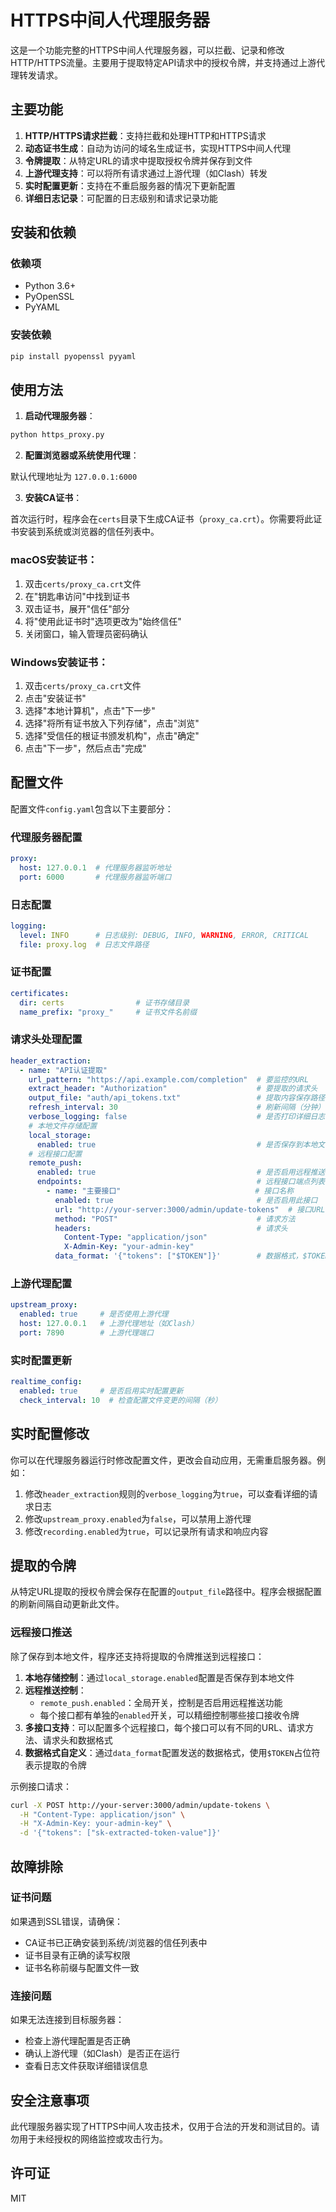 # HTTPS中间人代理服务器

这是一个功能完整的HTTPS中间人代理服务器，可以拦截、记录和修改HTTP/HTTPS流量。主要用于提取特定API请求中的授权令牌，并支持通过上游代理转发请求。

## 主要功能

1. **HTTP/HTTPS请求拦截**：支持拦截和处理HTTP和HTTPS请求
2. **动态证书生成**：自动为访问的域名生成证书，实现HTTPS中间人代理
3. **令牌提取**：从特定URL的请求中提取授权令牌并保存到文件
4. **上游代理支持**：可以将所有请求通过上游代理（如Clash）转发
5. **实时配置更新**：支持在不重启服务器的情况下更新配置
6. **详细日志记录**：可配置的日志级别和请求记录功能

## 安装和依赖

### 依赖项

- Python 3.6+
- PyOpenSSL
- PyYAML

### 安装依赖

```bash
pip install pyopenssl pyyaml
```

## 使用方法

1. **启动代理服务器**：

```bash
python https_proxy.py
```

2. **配置浏览器或系统使用代理**：

默认代理地址为 `127.0.0.1:6000`

3. **安装CA证书**：

首次运行时，程序会在`certs`目录下生成CA证书（`proxy_ca.crt`）。你需要将此证书安装到系统或浏览器的信任列表中。

### macOS安装证书：

1. 双击`certs/proxy_ca.crt`文件
2. 在"钥匙串访问"中找到证书
3. 双击证书，展开"信任"部分
4. 将"使用此证书时"选项更改为"始终信任"
5. 关闭窗口，输入管理员密码确认

### Windows安装证书：

1. 双击`certs/proxy_ca.crt`文件
2. 点击"安装证书"
3. 选择"本地计算机"，点击"下一步"
4. 选择"将所有证书放入下列存储"，点击"浏览"
5. 选择"受信任的根证书颁发机构"，点击"确定"
6. 点击"下一步"，然后点击"完成"

## 配置文件

配置文件`config.yaml`包含以下主要部分：

### 代理服务器配置

```yaml
proxy:
  host: 127.0.0.1  # 代理服务器监听地址
  port: 6000       # 代理服务器监听端口
```

### 日志配置

```yaml
logging:
  level: INFO      # 日志级别: DEBUG, INFO, WARNING, ERROR, CRITICAL
  file: proxy.log  # 日志文件路径
```

### 证书配置

```yaml
certificates:
  dir: certs                # 证书存储目录
  name_prefix: "proxy_"     # 证书文件名前缀
```

### 请求头处理配置

```yaml
header_extraction:
  - name: "API认证提取"
    url_pattern: "https://api.example.com/completion"  # 要监控的URL
    extract_header: "Authorization"                    # 要提取的请求头
    output_file: "auth/api_tokens.txt"                 # 提取内容保存路径
    refresh_interval: 30                               # 刷新间隔（分钟）
    verbose_logging: false                             # 是否打印详细日志
    # 本地文件存储配置
    local_storage:
      enabled: true                                    # 是否保存到本地文件
    # 远程接口配置
    remote_push:
      enabled: true                                    # 是否启用远程推送功能（全局开关）
      endpoints:                                       # 远程接口端点列表
        - name: "主要接口"                              # 接口名称
          enabled: true                                # 是否启用此接口
          url: "http://your-server:3000/admin/update-tokens"  # 接口URL
          method: "POST"                               # 请求方法
          headers:                                     # 请求头
            Content-Type: "application/json"
            X-Admin-Key: "your-admin-key"
          data_format: '{"tokens": ["$TOKEN"]}'        # 数据格式，$TOKEN将被替换为实际令牌值
```

### 上游代理配置

```yaml
upstream_proxy:
  enabled: true     # 是否使用上游代理
  host: 127.0.0.1   # 上游代理地址（如Clash）
  port: 7890        # 上游代理端口
```

### 实时配置更新

```yaml
realtime_config:
  enabled: true     # 是否启用实时配置更新
  check_interval: 10  # 检查配置文件变更的间隔（秒）
```

## 实时配置修改

你可以在代理服务器运行时修改配置文件，更改会自动应用，无需重启服务器。例如：

1. 修改`header_extraction`规则的`verbose_logging`为`true`，可以查看详细的请求日志
2. 修改`upstream_proxy.enabled`为`false`，可以禁用上游代理
3. 修改`recording.enabled`为`true`，可以记录所有请求和响应内容

## 提取的令牌

从特定URL提取的授权令牌会保存在配置的`output_file`路径中。程序会根据配置的刷新间隔自动更新此文件。

### 远程接口推送

除了保存到本地文件，程序还支持将提取的令牌推送到远程接口：

1. **本地存储控制**：通过`local_storage.enabled`配置是否保存到本地文件
2. **远程推送控制**：
   - `remote_push.enabled`：全局开关，控制是否启用远程推送功能
   - 每个接口都有单独的`enabled`开关，可以精细控制哪些接口接收令牌
3. **多接口支持**：可以配置多个远程接口，每个接口可以有不同的URL、请求方法、请求头和数据格式
4. **数据格式自定义**：通过`data_format`配置发送的数据格式，使用`$TOKEN`占位符表示提取的令牌

示例接口请求：

```bash
curl -X POST http://your-server:3000/admin/update-tokens \
  -H "Content-Type: application/json" \
  -H "X-Admin-Key: your-admin-key" \
  -d '{"tokens": ["sk-extracted-token-value"]}'
```

## 故障排除

### 证书问题

如果遇到SSL错误，请确保：
- CA证书已正确安装到系统/浏览器的信任列表中
- 证书目录有正确的读写权限
- 证书名称前缀与配置文件一致

### 连接问题

如果无法连接到目标服务器：
- 检查上游代理配置是否正确
- 确认上游代理（如Clash）是否正在运行
- 查看日志文件获取详细错误信息

## 安全注意事项

此代理服务器实现了HTTPS中间人攻击技术，仅用于合法的开发和测试目的。请勿用于未经授权的网络监控或攻击行为。

## 许可证

MIT
